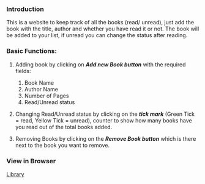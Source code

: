 ### Introduction

This is a website to keep track of all the books (read/ unread), just add the book with the title, author and whether you have read it or not.
The book will be added to your list, if unread you can change the status after reading.

### Basic Functions:

1. Adding book by clicking on ***Add new Book button*** with the required fields:
      1. Book Name
      2. Author Name
      3. Number of Pages
      4. Read/Unread status
      
2. Changing Read/Unread status by clicking on the ***tick mark*** (Green Tick = read, Yellow Tick = unread), counter to show how many books have you read out of the total books added.

3. Removing Books by clicking on the ***Remove Book button*** which is there next to the book you want to remove.


### View in Browser

[Library](https://kn0wn-un.github.io/library/)
